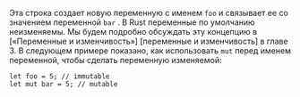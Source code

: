 Эта строка создает новую переменную с именем `foo` и связывает ее со значением переменной `bar` . В Rust переменные по умолчанию неизменяемы. Мы будем подробно обсуждать эту концепцию в [«Переменные и изменчивость»] [переменные и изменчивость]<!-- игнорировать --> в главе 3. В следующем примере показано, как использовать `mut` перед именем переменной, чтобы сделать переменную изменяемой:

```rust,ignore
let foo = 5; // immutable
let mut bar = 5; // mutable
```
